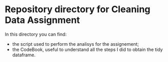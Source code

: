 # Repository directory for Cleaning Data Assignment

In this directory you can find:

- the script used to perform the analisys for the assignement; 
- the CodeBook, useful to understand all the steps I did to obtain the tidy dataframe. 


